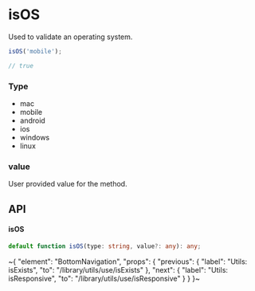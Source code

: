 
# isOS

Used to validate an operating system.

```ts
isOS('mobile');

// true
```

### Type

- mac
- mobile
- android
- ios
- windows
- linux

### value

User provided value for the method.

## API

#### isOS

```ts
default function isOS(type: string, value?: any): any;
```


~{
  "element": "BottomNavigation",
  "props": {
    "previous": {
      "label": "Utils: isExists",
      "to": "/library/utils/use/isExists"
    },
    "next": {
      "label": "Utils: isResponsive",
      "to": "/library/utils/use/isResponsive"
    }
  }
}~
